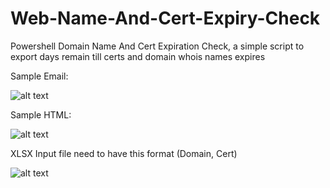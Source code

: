# Web-Name-And-Cert-Expiry-Check
Powershell Domain Name And Cert Expiration Check, a simple script to export days remain till certs and domain whois names expires

Sample Email:

![alt text](https://github.com/dvir001/Web-Name-And-Cert-Expiry-Check/blob/main/Pictures/Sample1.jpg?raw=true)

Sample HTML:

![alt text](https://github.com/dvir001/Web-Name-And-Cert-Expiry-Check/blob/main/Pictures/Sample2.jpg?raw=true)

XLSX Input file need to have this format (Domain, Cert)

![alt text](https://github.com/dvir001/Web-Name-And-Cert-Expiry-Check/blob/main/Pictures/Sample3.jpg?raw=true)
